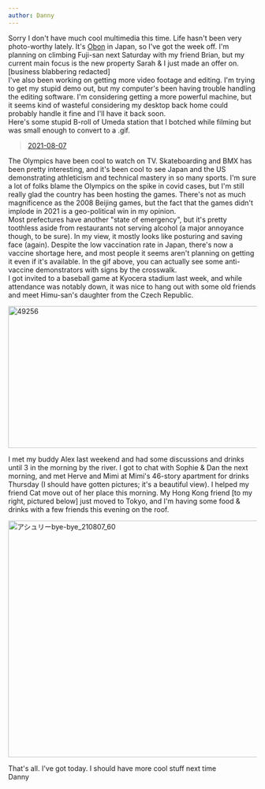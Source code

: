 ```yaml
---
author: Danny
---
```

Sorry I don't have much cool multimedia this time.  Life hasn't been very photo-worthy lately.
It's [Obon](https://www.japan-guide.com/e/e2286.html) in Japan, so I've got the week off.  I'm planning on climbing Fuji-san next Saturday with my friend Brian, but my current main focus is the new property Sarah & I just made an offer on. \
[business blabbering redacted] \
I've also been working on getting more video footage and editing.  I'm trying to get my stupid demo out, but my computer's been having trouble handling the editing software.  I'm considering getting a more powerful machine, but it seems kind of wasteful considering my desktop back home could probably handle it fine and I'll have it back soon. \
Here's some stupid B-roll of Umeda station that I botched while filming but was small enough to convert to a .gif.

<div class="center">
<blockquote class="imgur-embed-pub" lang="en" data-id="a/Xyylpxv"  ><a href="//imgur.com/a/Xyylpxv">2021-08-07</a></blockquote><script async src="//s.imgur.com/min/embed.js" charset="utf-8"></script>
</div>

The Olympics have been cool to watch on TV.  Skateboarding and BMX has been pretty interesting, and it's been cool to see Japan and the US demonstrating athleticism and technical mastery in so many sports.  I'm sure a lot of folks blame the Olympics on the spike in covid cases, but I'm still really glad the country has been hosting the games.  There's not as much magnificence as the 2008 Beijing games, but the fact that the games didn't implode in 2021 is a geo-political win in my opinion.  \
Most prefectures have another "state of emergency", but it's pretty toothless aside from restaurants not serving alcohol (a major annoyance though, to be sure).  In my view, it mostly looks like posturing and saving face (again).  Despite the low vaccination rate in Japan, there's now a vaccine shortage here, and most people it seems aren't planning on getting it even if it's available.  In the gif above, you can actually see some anti-vaccine demonstrators with signs by the crosswalk. \
I got invited to a baseball game at Kyocera stadium last week, and while attendance was notably down, it was nice to hang out with some old friends and meet Himu-san's daughter from the Czech Republic.

<div class="center">
<a data-flickr-embed="true" href="https://www.flickr.com/photos/154842805@N03/52254458184/in/photostream/" title="49256"><img src="https://live.staticflickr.com/65535/52254458184_ebd55fa9b7_z.jpg" width="640" height="288" alt="49256"></a><script async src="//embedr.flickr.com/assets/client-code.js" charset="utf-8"></script>
</div>

I met my buddy Alex last weekend and had some discussions and drinks until 3 in the morning by the river.  I got to chat with Sophie & Dan the next morning, and met Herve and Mimi at Mimi's 46-story apartment for drinks Thursday (I should have gotten pictures; it's a beautiful view).  I helped my friend Cat move out of her place this morning.  My Hong Kong friend [to my right, pictured below] just moved to Tokyo, and I'm having some food & drinks with a few friends this evening on the roof.

<!-- ![]({{ site.baseurl }}/assets/images/2021-08-07/アシュリーbye-bye_210807_60.jpg){: .standard-image } \ -->
<div class="center">
<a data-flickr-embed="true" href="https://www.flickr.com/photos/154842805@N03/52254171116/in/photostream/" title="アシュリーbye-bye_210807_60"><img src="https://live.staticflickr.com/65535/52254171116_75a6a6c32e_z.jpg" width="640" height="480" alt="アシュリーbye-bye_210807_60"></a><script async src="//embedr.flickr.com/assets/client-code.js" charset="utf-8"></script>
</div>

That's all.  I've got today.  I should have more cool stuff next time \
Danny
